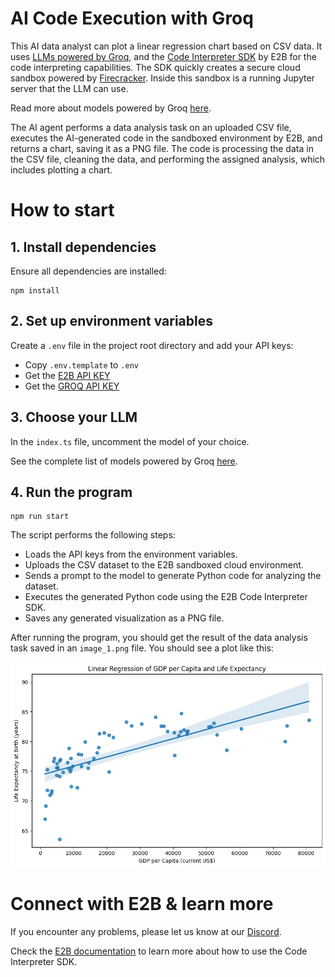 # AI Code Execution with Groq

This AI data analyst can plot a linear regression chart based on CSV data. It uses [LLMs powered by Groq](https://wow.groq.com/wp-content/uploads/2023/11/Groq_LLMs_OnePager.pdf), and the [Code Interpreter SDK](https://github.com/e2b-dev/code-interpreter) by E2B for the code interpreting capabilities. The SDK quickly creates a secure cloud sandbox powered by [Firecracker](https://github.com/firecracker-microvm/firecracker). Inside this sandbox is a running Jupyter server that the LLM can use.

Read more about models powered by Groq [here](https://console.groq.com/docs/models).

The AI agent performs a data analysis task on an uploaded CSV file, executes the AI-generated code in the sandboxed environment by E2B, and returns a chart, saving it as a PNG file. The code is processing the data in the CSV file, cleaning the data, and performing the assigned analysis, which includes plotting a chart.

# How to start

## 1. Install dependencies

Ensure all dependencies are installed:

```
npm install
```

## 2. Set up environment variables

Create a `.env` file in the project root directory and add your API keys:

- Copy `.env.template` to `.env`
- Get the [E2B API KEY](https://e2b.dev/docs/getting-started/api-key)
- Get the [GROQ API KEY](https://console.groq.com/keys)

## 3. Choose your LLM

In the `index.ts` file, uncomment the model of your choice.

See the complete list of models powered by Groq [here](https://console.groq.com/docs/models).

## 4. Run the program

```
npm run start
```

The script performs the following steps:
    
- Loads the API keys from the environment variables.
- Uploads the CSV dataset to the E2B sandboxed cloud environment.
- Sends a prompt to the model to generate Python code for analyzing the dataset.
- Executes the generated Python code using the E2B Code Interpreter SDK.
- Saves any generated visualization as a PNG file.
  

After running the program, you should get the result of the data analysis task saved in an `image_1.png` file. You should see a plot like this:

![Example of the output](image_1.png)


# Connect with E2B & learn more
If you encounter any problems, please let us know at our [Discord](https://discord.com/invite/U7KEcGErtQ).

Check the [E2B documentation](https://e2b.dev/docs) to learn more about how to use the Code Interpreter SDK.